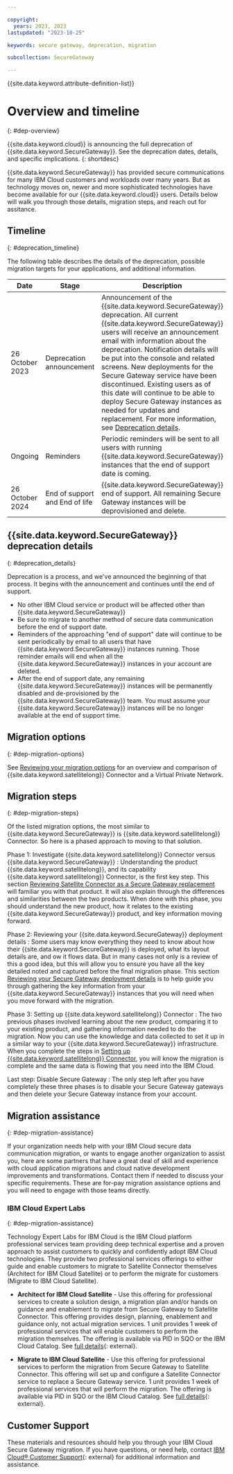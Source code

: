 ```yaml
---

copyright: 
  years: 2023, 2023
lastupdated: "2023-10-25"

keywords: secure gateway, deprecation, migration

subcollection: SecureGateway

---
```


{{site.data.keyword.attribute-definition-list}}


# Overview and timeline
{: #dep-overview}

{{site.data.keyword.cloud}} is announcing the full deprecation of {{site.data.keyword.SecureGateway}}. See the deprecation dates, details, and specific implications.
{: shortdesc}

{{site.data.keyword.SecureGateway}} has provided secure communications for many IBM Cloud customers and workloads over many years. But as technology moves on, newer and more sophisticated technologies have become available for our {{site.data.keyword.cloud}} users. Details below will walk you through those details, migration steps, and reach out for assitance.


## Timeline
{: #deprecation_timeline}

The following table describes the details of the deprecation, possible migration targets for your applications, and additional information.

| Date | Stage | Description |
| --- | --- | --- |
| 26 October 2023 | Deprecation announcement |  Announcement of the {{site.data.keyword.SecureGateway}} deprecation. All current {{site.data.keyword.SecureGateway}} users will receive an announcement email with information about the deprecation. Notification details will be put into the console and related screens. New deployments for the Secure Gateway service have been discontinued. Existing users as of this date will continue to be able to deploy Secure Gateway instances as needed for updates and replacement. For more information, see [Deprecation details](#deprecation_details). |
| Ongoing | Reminders | Periodic reminders will be sent to all users with running {{site.data.keyword.SecureGateway}} instances that the end of support date is coming.
| 26 October 2024 | End of support and End of life | {{site.data.keyword.SecureGateway}} end of support. All remaining Secure Gateway instances will be deprovisioned and delete. |


## {{site.data.keyword.SecureGateway}} deprecation details
{: #deprecation_details}

Deprecation is a process, and we've announced the beginning of that process. It begins with the announcement and continues until the end of support.

- No other IBM Cloud service or product will be affected other than {{site.data.keyword.SecureGateway}}
- Be sure to migrate to another method of secure data communication before the end of support date.
- Reminders of the approaching "end of support" date will continue to be sent periodically by email to all users that have {{site.data.keyword.SecureGateway}} instances running. Those reminder emails will end when all the {{site.data.keyword.SecureGateway}} instances in your account are deleted.
- After the end of support date, any remaining {{site.data.keyword.SecureGateway}} instances will be permanently disabled and de-provisioned by the {{site.data.keyword.SecureGateway}} team. You must assume your {{site.data.keyword.SecureGateway}} instances will be no longer available at the end of support time.

## Migration options
{: #dep-migration-options}

See [Reviewing your migration options](/docs/SecureGateway?topic=SecureGateway-dep-migration-options) for an overview and comparison of {{site.data.keyword.satellitelong}} Connector and a Virtual Private Network.

## Migration steps
{: #dep-migration-steps}

Of the listed migration options, the most similar to {{site.data.keyword.SecureGateway}} is {{site.data.keyword.satellitelong}} Connector. So here is a phased approach to moving to that solution.

Phase 1: Investigate {{site.data.keyword.satellitelong}} Connector versus {{site.data.keyword.SecureGateway}}
:   Understanding the product {{site.data.keyword.satellitelong}}, and its capability {{site.data.keyword.satellitelong}} Connector, is the first key step. This section [Reviewing Satellite Connector as a Secure Gateway replacement](/docs/SecureGateway?topic=SecureGateway-understanding-connector) will familiar you with that product. It will also explain through the differences and similarities between the two products. When done with this phase, you should understand the new product, how it relates to the existing {{site.data.keyword.SecureGateway}} product, and key information moving forward.

Phase 2: Reviewing your {{site.data.keyword.SecureGateway}} deployment details
:   Some users may know everything they need to know about how their {{site.data.keyword.SecureGateway}} is deployed, what its layout details are, and ow it flows data. But in many cases not only is a review of this a good idea, but this will allow you to ensure you have all the key detailed noted and captured before the final migration phase. This section [Reviewing your Secure Gateway deployment details](/docs/SecureGateway?topic=SecureGateway-dep-gather-sg-details) is to help guide you through gathering the key information from your {{site.data.keyword.SecureGateway}} instances that you will need when you move forward with the migration.

Phase 3: Setting up {{site.data.keyword.satellitelong}} Connector
:   The two previous phases involved learning about the new product, comparing it to your existing product, and gathering information needed to do the migration. Now you can use the knowledge and data collected to set it up in a similar way to your {{site.data.keyword.SecureGateway}} infrastructure. When you complete the steps in [Setting up {{site.data.keyword.satellitelong}} Connector](/docs/SecureGateway?topic=SecureGateway-testing-connector), you will know the migration is complete and the same data is flowing that you need into the IBM Cloud.

Last step: Disable Secure Gateway
:   The only step left after you have completely these three phases is to disable your Secure Gateway gateways and then delete your Secure Gateway instance from your account.


## Migration assistance
{: #dep-migration-assistance}

If your organization needs help with your IBM Cloud secure data communication migration, or wants to engage another organization to assist you, here are some partners that have a great deal of skill and experience with cloud application migrations and cloud native development improvements and transformations. Contact them if needed to discuss your specific requirements. These are for-pay migration assistance options and you will need to engage with those teams directly.

### IBM Cloud Expert Labs
{: #dep-migration-assistance}

Technology Expert Labs for IBM Cloud is the IBM Cloud platform professional services team providing deep technical expertise and a proven approach to assist customers to quickly and confidently adopt IBM Cloud technologies. They provide two professional services offerings to either guide and enable customers to migrate to Satellite Connector themselves (Architect for IBM Cloud Satellite) or to perform the migrate for customers (Migrate to IBM Cloud Satellite).

- **Architect for IBM Cloud Satellite** - Use this offering for professional services to create a solution design, a migration plan and/or hands on guidance and enablement to migrate from Secure Gateway to Satellite Connector. This offering provides design, planning, enablement and guidance only, not actual migration services. 1 unit provides 1 week of professional services that will enable customers to perform the migration themselves. The offering is available via PID in SQO or the IBM Cloud Catalog. See [full details](https://cloud.ibm.com/media/docs/downloads/satellite/architect.pdf){: external}.

- **Migrate to IBM Cloud Satellite** - Use this offering for professional services to perform the migration from Secure Gateway to Satellite Connector. This offering will set up and configure a Satellite Connector service to replace a Secure Gateway service. 1 unit provides 1 week of professional services that will perform the migration. The offering is available via PID in SQO or the IBM Cloud Catalog. See [full details](https://cloud.ibm.com/media/docs/downloads/satellite/migrate.pdf){: external}.


## Customer Support
These materials and resources should help you through your IBM Cloud Secure Gateway migration. If you have questions, or need help, contact [IBM Cloud® Customer Support](https://cloud.ibm.com/unifiedsupport/supportcenter){: external} for additional information and assistance.







